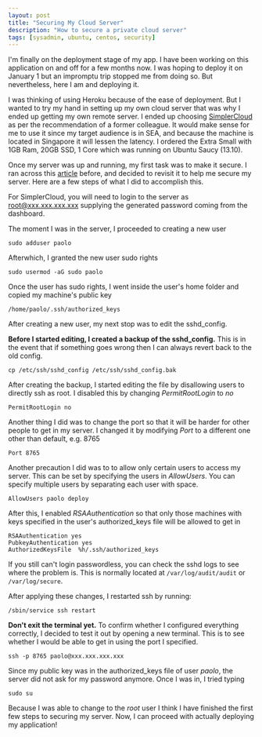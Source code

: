 ```yaml
---
layout: post
title: "Securing My Cloud Server"
description: "How to secure a private cloud server"
tags: [sysadmin, ubuntu, centos, security]
---
```


I'm finally on the deployment stage of my app. I have been working on this application on and off for a few months now. I was hoping to deploy it on January 1 but an impromptu trip stopped me from doing so. But nevertheless, here I am and deploying it.

I was thinking of using Heroku because of the ease of deployment. But I wanted to try my hand in setting up my own cloud server that was why I ended up getting my own remote server. I ended up choosing [SimplerCloud](http://www.simplercloud.com) as per the recommendation of a former colleague. It would make sense for me to use it since my target audience is in SEA, and because the machine is located in Singapore it will lessen the latency. I ordered the Extra Small with 1GB Ram, 20GB SSD, 1 Core which was running on Ubuntu Saucy (13.10).

Once my server was up and running, my first task was to make it secure. I ran across this [article](http://robmclarty.com/blog/how-to-setup-a-production-server-for-rails-4) before, and decided to revisit it to help me secure my server. Here are a few steps of what I did to accomplish this.

For SimplerCloud, you will need to login to the server as root@xxx.xxx.xxx.xxx supplying the generated password coming from the dashboard.

The moment I was in the server, I proceeded to creating a new user

    sudo adduser paolo

Afterwhich, I granted the new user sudo rights

    sudo usermod -aG sudo paolo

Once the user has sudo rights, I went inside the user's home folder and copied my machine's public key

    /home/paolo/.ssh/authorized_keys


After creating a new user, my next stop was to edit the sshd_config.

**Before I started editing, I created a backup of the sshd_config.** This is in the event that if something goes wrong then I can always revert back to the old config.

    cp /etc/ssh/sshd_config /etc/ssh/sshd_config.bak

After creating the backup, I started editing the file by disallowing users to directly ssh as root. I disabled this by changing *PermitRootLogin* to *no*

    PermitRootLogin no

Another thing I did was to change the port so that it will be harder for other people to get in my server. I changed it by modifying *Port* to a different one other than default, e.g. 8765

    Port 8765

Another precaution I did was to to allow only certain users to access my server. This can be set by specifying the users in *AllowUsers*. You can specify multiple users by separating each user with space.

    AllowUsers paolo deploy

After this, I enabled *RSAAuthentication* so that only those machines with keys specified in the user's authorized_keys file will be allowed to get in

    RSAAuthentication yes
    PubkeyAuthentication yes
    AuthorizedKeysFile  %h/.ssh/authorized_keys

If you still can't login passwordless, you can check the sshd logs to see where the problem is. This is normally located at ```/var/log/audit/audit``` or ```/var/log/secure```.


After applying these changes, I restarted ssh by running:

    /sbin/service ssh restart

**Don't exit the terminal yet.** To confirm whether I configured everything correctly, I decided to test it out by opening a new terminal. This is to see whether I would be able to get in using the port I specified.

    ssh -p 8765 paolo@xxx.xxx.xxx.xxx

Since my public key was in the authorized_keys file of user *paolo*, the server did not ask for my password anymore. Once I was in, I tried typing

    sudo su

Because I was able to change to the *root* user I think I have finished the first few steps to securing my server. Now, I can proceed with actually deploying my application!